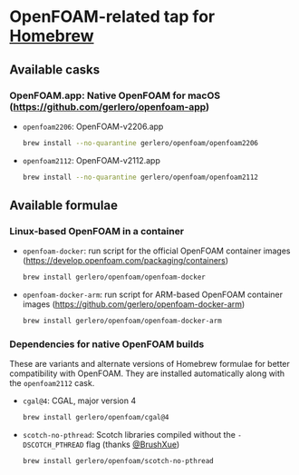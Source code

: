 
# OpenFOAM-related tap for [Homebrew](https://brew.sh)

## Available casks

### OpenFOAM.app: Native OpenFOAM for macOS (https://github.com/gerlero/openfoam-app)

* `openfoam2206`: OpenFOAM-v2206.app 

    ```bash
    brew install --no-quarantine gerlero/openfoam/openfoam2206
    ```

* `openfoam2112`: OpenFOAM-v2112.app

    ```bash
    brew install --no-quarantine gerlero/openfoam/openfoam2112
    ```

## Available formulae

### Linux-based OpenFOAM in a container

* `openfoam-docker`: run script for the official OpenFOAM container images (https://develop.openfoam.com/packaging/containers)
        
    ```bash
    brew install gerlero/openfoam/openfoam-docker
    ```

* `openfoam-docker-arm`: run script for ARM-based OpenFOAM container images (https://github.com/gerlero/openfoam-docker-arm)
    
    ```bash
    brew install gerlero/openfoam/openfoam-docker-arm
    ```

### Dependencies for native OpenFOAM builds

These are variants and alternate versions of Homebrew formulae for better compatibility with OpenFOAM. They are installed automatically along with the `openfoam2112` cask.

* `cgal@4`: CGAL, major version 4

    ```bash
    brew install gerlero/openfoam/cgal@4
    ```

* `scotch-no-pthread`: Scotch libraries compiled without the `-DSCOTCH_PTHREAD` flag (thanks [@BrushXue](https://github.com/BrushXue))

    ```bash
    brew install gerlero/openfoam/scotch-no-pthread
    ```
